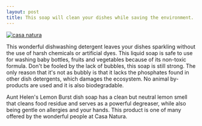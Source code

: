 ```yaml
---
layout: post
title: This soap will clean your dishes while saving the environment.
---
```


[![casa natura](http://casanaturaproducts.com/wp-content/uploads/2014/07/Dish1200X480-1024x409.jpg)](http://casanaturaproducts.com/portfolio-item/aunt-helens-lemon-burst-dish-soap/)

This wonderful dishwashing detergent leaves your dishes sparkling without the use of harsh chemicals or artificial dyes. This liquid soap is safe to use for washing baby bottles, fruits and vegetables because of its non-toxic formula. Don't be fooled by the lack of bubbles, this soap is still strong. The only reason that it's not as bubbly is that it lacks the phosphates found in other dish detergents, which damages the ecosystem. No animal by-products are used and it is also biodegradable.

Aunt Helen's Lemon Burst dish soap has a clean but neutral lemon smell that cleans food residue and serves as a powerful degreaser, while also being gentle on allergies and your hands. This product is one of many offered by the wonderful people at Casa Natura. 



